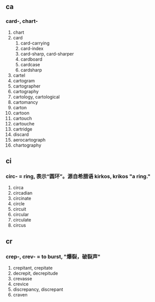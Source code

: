 ## ca
### card-, chart-
1. chart
2. card
	1. card-carrying
	2. card-index
	3. card-sharp, card-sharper
	4. cardboard
	5. cardcase
	6. cardsharp
3. cartel
4. cartogram
5. cartographer
6. cartography
7. cartology, cartological
8. cartomancy
9. carton
10. cartoon
11. cartouch
12. cartouche
13. cartridge
14. discard
15. aerocartograph
16. chartography


## ci
### circ- = ring, 表示“圆环”。源自希腊语 kirkos, krikos "a ring."
1. circa
2. circadian
3. circinate
4. circle
5. circuit
6. circular
7. circulate
8. circus



## cr
### crep-, crev- = to burst, "爆裂，破裂声"
1. crepitant, crepitate
2. decrepit, decrepitude
3. crevasse
4. crevice
5. discrepancy, discrepant
6. craven


